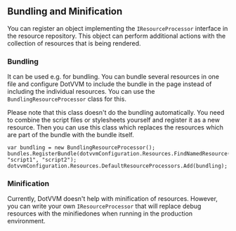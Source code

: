 ## Bundling and Minification

You can register an object implementing the `IResourceProcessor` interface in the resource repository. This object can perform additional actions with the collection of resources that is being rendered. 

### Bundling

It can be used e.g. for bundling. You can bundle several resources in one file and configure DotVVM to include the bundle in the page instead of including the individual resources. You can use the `BundlingResourceProcessor` class for this. 

Please note that this class doesn't do the bundling automatically. You need to combine the script files or stylesheets yourself and register it as a new resource.
Then you can use this class which replaces the resources which are part of the bundle with the bundle itself. 

```CSHARP
var bundling = new BundlingResourceProcessor();
bundles.RegisterBundle(dotvvmConfiguration.Resources.FindNamedResource("myBundle"), "script1", "script2");
dotvvmConfiguration.Resources.DefaultResourceProcessors.Add(bundling);
```

### Minification

Currently, DotVVM doesn't help with minification of resources. However, you can write your own `IResourceProcessor` that will replace debug resources with the minifiedones when running in the production environment.